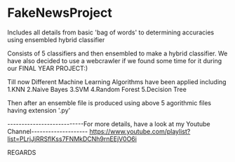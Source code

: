 # FakeNewsProject
Includes all details from basic 'bag of words' to determining accuracies using ensembled hybrid classifier

Consists of 5 classifiers and then ensembled to make a hybrid classifier. We have also decided to use a webcrawler if we found some 
time for it during our FINAL YEAR PROJECT:) 

Till now Different Machine Learning Algorithms have been applied including
  1.KNN
  2.Naive Bayes
  3.SVM
  4.Random Forest
  5.Decision Tree
  
Then after an ensemble file is produced using above 5 agorithmic files having extension '.py'

---------------------------For more details, have a look at my Youtube Channel--------------------
https://www.youtube.com/playlist?list=PLrjJjRRSflKss7FNMkDCNh9rnEEjV0O6i

REGARDS
